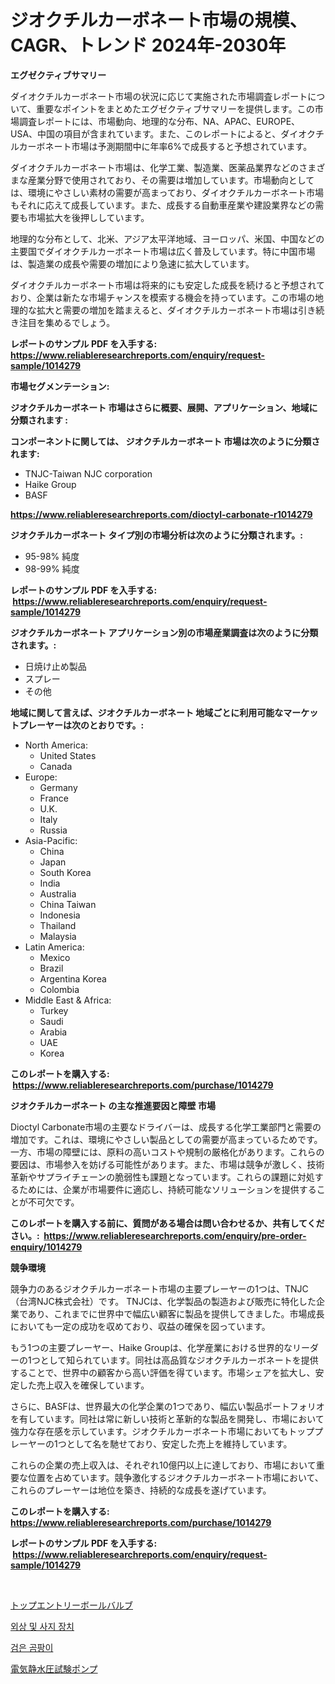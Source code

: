 <p><h1>ジオクチルカーボネート市場の規模、CAGR、トレンド 2024年-2030年</h1></p><p><strong>エグゼクティブサマリー</strong></p>
<p><p>ダイオクチルカーボネート市場の状況に応じて実施された市場調査レポートについて、重要なポイントをまとめたエグゼクティブサマリーを提供します。この市場調査レポートには、市場動向、地理的な分布、NA、APAC、EUROPE、USA、中国の項目が含まれています。また、このレポートによると、ダイオクチルカーボネート市場は予測期間中に年率6%で成長すると予想されています。</p><p>ダイオクチルカーボネート市場は、化学工業、製造業、医薬品業界などのさまざまな産業分野で使用されており、その需要は増加しています。市場動向としては、環境にやさしい素材の需要が高まっており、ダイオクチルカーボネート市場もそれに応えて成長しています。また、成長する自動車産業や建設業界などの需要も市場拡大を後押ししています。</p><p>地理的な分布として、北米、アジア太平洋地域、ヨーロッパ、米国、中国などの主要国でダイオクチルカーボネート市場は広く普及しています。特に中国市場は、製造業の成長や需要の増加により急速に拡大しています。</p><p>ダイオクチルカーボネート市場は将来的にも安定した成長を続けると予想されており、企業は新たな市場チャンスを模索する機会を持っています。この市場の地理的な拡大と需要の増加を踏まえると、ダイオクチルカーボネート市場は引き続き注目を集めるでしょう。</p></p>
<p><strong>レポートのサンプル PDF を入手する: <a href="https://www.reliableresearchreports.com/enquiry/request-sample/1014279">https://www.reliableresearchreports.com/enquiry/request-sample/1014279</a></strong></p>
<p><strong>市場セグメンテーション:</strong></p>
<p><strong> ジオクチルカーボネート 市場はさらに概要、展開、アプリケーション、地域に分類されます :</strong></p>
<p><strong>コンポーネントに関しては、 ジオクチルカーボネート 市場は次のように分類されます: &nbsp;</strong></p>
<p><ul><li>TNJC-Taiwan NJC corporation</li><li>Haike Group</li><li>BASF</li></ul></p>
<p><strong><a href="https://www.reliableresearchreports.com/dioctyl-carbonate-r1014279">https://www.reliableresearchreports.com/dioctyl-carbonate-r1014279</a></strong></p>
<p><strong> ジオクチルカーボネート タイプ別の市場分析は次のように分類されます。:</strong></p>
<p><ul><li>95-98% 純度</li><li>98-99% 純度</li></ul></p>
<p><strong>レポートのサンプル PDF を入手する: &nbsp;<a href="https://www.reliableresearchreports.com/enquiry/request-sample/1014279">https://www.reliableresearchreports.com/enquiry/request-sample/1014279</a></strong></p>
<p><strong> ジオクチルカーボネート アプリケーション別の市場産業調査は次のように分類されます。:</strong></p>
<p><ul><li>日焼け止め製品</li><li>スプレー</li><li>その他</li></ul></p>
<p><strong>地域に関して言えば、ジオクチルカーボネート 地域ごとに利用可能なマーケットプレーヤーは次のとおりです。:</strong></p>
<p><ul>
    <li>
        North America:
        <ul>
            <li>United States</li>
            <li>Canada</li>
        </ul>
    </li>
    <li>
        Europe:
        <ul>
            <li>Germany</li>
            <li>France</li>
            <li>U.K.</li>
            <li>Italy</li>
            <li>Russia</li>
        </ul>
    </li>
    <li>
        Asia-Pacific:
        <ul>
            <li>China</li>
            <li>Japan</li>
            <li>South Korea</li>
            <li>India</li>
            <li>Australia</li>
            <li>China Taiwan</li>
            <li>Indonesia</li>
            <li>Thailand</li>
            <li>Malaysia</li>
        </ul>
    </li>
    <li>
        Latin America:
        <ul>
            <li>Mexico</li>
            <li>Brazil</li>
            <li>Argentina Korea</li>
            <li>Colombia</li>
        </ul>
    </li>
    <li>
        Middle East & Africa:
        <ul>
            <li>Turkey</li>
            <li>Saudi</li>
            <li>Arabia</li>
            <li>UAE</li>
            <li>Korea</li>
        </ul>
    </li>
    </ul></p>
<p><strong>このレポートを購入する: &nbsp;<a href="https://www.reliableresearchreports.com/purchase/1014279">https://www.reliableresearchreports.com/purchase/1014279</a></strong></p>
<p><strong>ジオクチルカーボネート の主な推進要因と障壁 市場</strong></p>
<p><p>Dioctyl Carbonate市場の主要なドライバーは、成長する化学工業部門と需要の増加です。これは、環境にやさしい製品としての需要が高まっているためです。一方、市場の障壁には、原料の高いコストや規制の厳格化があります。これらの要因は、市場参入を妨げる可能性があります。また、市場は競争が激しく、技術革新やサプライチェーンの脆弱性も課題となっています。これらの課題に対処するためには、企業が市場要件に適応し、持続可能なソリューションを提供することが不可欠です。</p></p>
<p><strong>このレポートを購入する前に、質問がある場合は問い合わせるか、共有してください。:&nbsp; <a href="https://www.reliableresearchreports.com/enquiry/pre-order-enquiry/1014279">https://www.reliableresearchreports.com/enquiry/pre-order-enquiry/1014279</a></strong></p>
<p><strong>競争環境</strong></p>
<p><p>競争力のあるジオクチルカーボネート市場の主要プレーヤーの1つは、TNJC（台湾NJC株式会社）です。 TNJCは、化学製品の製造および販売に特化した企業であり、これまでに世界中で幅広い顧客に製品を提供してきました。市場成長においても一定の成功を収めており、収益の確保を図っています。</p><p>もう1つの主要プレーヤー、Haike Groupは、化学産業における世界的なリーダーの1つとして知られています。同社は高品質なジオクチルカーボネートを提供することで、世界中の顧客から高い評価を得ています。市場シェアを拡大し、安定した売上収入を確保しています。</p><p>さらに、BASFは、世界最大の化学企業の1つであり、幅広い製品ポートフォリオを有しています。同社は常に新しい技術と革新的な製品を開発し、市場において強力な存在感を示しています。ジオクチルカーボネート市場においてもトッププレーヤーの1つとして名を馳せており、安定した売上を維持しています。</p><p>これらの企業の売上収入は、それぞれ10億円以上に達しており、市場において重要な位置を占めています。競争激化するジオクチルカーボネート市場において、これらのプレーヤーは地位を築き、持続的な成長を遂げています。</p></p>
<p><strong>このレポートを購入する: &nbsp; <a href="https://www.reliableresearchreports.com/purchase/1014279">https://www.reliableresearchreports.com/purchase/1014279</a></strong></p>
<p><strong>レポートのサンプル PDF を入手する: &nbsp;<a href="https://www.reliableresearchreports.com/enquiry/request-sample/1014279">https://www.reliableresearchreports.com/enquiry/request-sample/1014279</a></strong><strong></strong></p>
<p>&nbsp;</p>
<p><p><a href="https://medium.com/@thomasbaker655/%E3%83%88%E3%83%83%E3%83%97%E3%82%A8%E3%83%B3%E3%83%88%E3%83%AA%E3%83%BC%E3%83%9C%E3%83%BC%E3%83%AB%E3%83%90%E3%83%AB%E3%83%96%E5%B8%82%E5%A0%B4%E3%83%A1%E3%83%88%E3%83%AA%E3%83%83%E3%82%AF%E3%82%B9%E3%81%AE%E3%83%87%E3%82%B3%E3%83%BC%E3%83%89-%E5%B8%82%E5%A0%B4%E3%82%B7%E3%82%A7%E3%82%A2-%E3%83%88%E3%83%AC%E3%83%B3%E3%83%89-%E3%81%8A%E3%82%88%E3%81%B3%E6%88%90%E9%95%B7%E3%83%91%E3%82%BF%E3%83%BC%E3%83%B3-44807f1461dc">トップエントリーボールバルブ</a></p><p><a href="https://medium.com/@heatherelasquez5675/%EC%A0%95%EC%8B%A0-%EC%99%B8%EC%83%81-%EB%B0%8F-%EC%82%AC%EC%A7%80-%EC%9E%A5%EC%B9%98-%EC%8B%9C%EC%9E%A5%EC%9D%80-%EC%8B%9C%EC%9E%A5-%EC%A0%90%EC%9C%A0%EC%9C%A8-%EC%8B%9C%EC%9E%A5-%EB%8F%99%ED%96%A5-%EB%B0%8F-%EC%8B%9C%EC%9E%A5-%EC%84%B1%EC%9E%A5%EC%97%90-%EB%8C%80%ED%95%9C-%EC%A0%95%EB%B3%B4%EB%A5%BC-%EC%A0%9C%EA%B3%B5%ED%95%A9%EB%8B%88%EB%8B%A4-160fb2d93379">외상 및 사지 장치</a></p><p><a href="https://medium.com/@genius6587678/%EB%B8%94%EB%9E%99-%ED%8E%91%EA%B1%B0%EC%8A%A4-%EC%8B%9C%EC%9E%A5-%EA%B2%BD%EC%9F%81-%EB%B6%84%EC%84%9D-%EC%8B%9C%EC%9E%A5-%EB%8F%99%ED%96%A5-%EB%B0%8F-2031%EB%85%84%EA%B9%8C%EC%A7%80%EC%9D%98-%EC%98%88%EC%B8%A1-c5308ec6305f">검은 곰팡이</a></p><p><a href="https://medium.com/@jarredmertz53/%E9%9B%BB%E5%8B%95%E6%B0%B4%E5%9C%A7%E8%A9%A6%E9%A8%93%E3%83%9D%E3%83%B3%E3%83%97%E5%B8%82%E5%A0%B4%E5%88%86%E6%9E%90-%E3%81%9D%E3%81%AEcagr-%E5%B8%82%E5%A0%B4%E3%82%BB%E3%82%B0%E3%83%A1%E3%83%B3%E3%83%86%E3%83%BC%E3%82%B7%E3%83%A7%E3%83%B3-%E3%81%8A%E3%82%88%E3%81%B3%E3%82%B0%E3%83%AD%E3%83%BC%E3%83%90%E3%83%AB%E7%94%A3%E6%A5%AD%E6%A6%82%E8%A6%81-2f49fa325955">電気静水圧試験ポンプ</a></p></p>